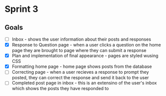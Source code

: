 # Sprint 3

## Goals

- [ ] Inbox - shows the user information about their posts and responses
- [x] Response to Question page - when a user clicks a question on the home page they are brought to page where they can submit a response
- [x] Plan and implementation of final appearance - pages are styled wusing CSS
- [x] Formatting home page - home page shows posts from the database
- [ ] Correcting page - when a user recieves a response to prompt they posted, they can correct the response and send it back to the user
- [ ] Completed post page in inbox - this is an extensino of the user's inbox which shows the posts they have responded to
